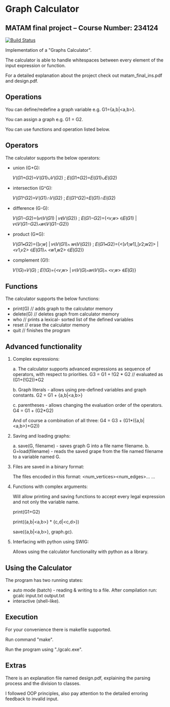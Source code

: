 # Graph Calculator
## MATAM final project – Course Number: 234124
[![Build Status](https://travis-ci.org/joemccann/dillinger.svg?branch=master)](https://travis-ci.org/joemccann/dillinger)

Implementation of a "Graphs Calculator".

The calculator is able to handle whitespaces between every element of the input expression or function.

For a detailed explanation about the project check out matam_final_ins.pdf and design.pdf.

## Operations
You can define/redefine a graph variable e.g. G1={a,b|<a,b>}.

You can assign a graph e.g. G1 = G2.

You can use functions and operation listed below.

## Operators
The calculator supports the below operators:
- union (G+G):

	𝑉(𝐺1+𝐺2)=𝑉(𝐺1)∪𝑉(𝐺2) ; 𝐸(𝐺1+𝐺2)=𝐸(𝐺1)∪𝐸(𝐺2) 
- intersection (G^G): 

	𝑉(𝐺1^𝐺2)=𝑉(𝐺1)∩𝑉(𝐺2) ; 𝐸(𝐺1^𝐺2)=𝐸(𝐺1)∩𝐸(𝐺2) 
- difference (G-G): 

	𝑉(𝐺1−𝐺2)={𝑣∈𝑉(𝐺1) | 𝑣∉𝑉(𝐺2)} ;
	𝐸(𝐺1−𝐺2)={<𝑣,𝑤> ∈𝐸(𝐺1) | 𝑣∈𝑉(𝐺1−𝐺2)∧𝑤∈𝑉(𝐺1−𝐺2)}
- product  (G*G):

	𝑉(𝐺1∗𝐺2)={[𝑣;𝑤] | 𝑣∈𝑉(𝐺1)∧ 𝑤∈𝑉(𝐺2)} ;
	𝐸(𝐺1∗𝐺2)={<[𝑣1;𝑤1],[𝑣2;𝑤2]> |<𝑣1,𝑣2> ∈𝐸(𝐺1)∧ <𝑤1,𝑤2> ∈𝐸(𝐺2)}
- complement  (G!):

	𝑉(!𝐺)=𝑉(𝐺) ;
	𝐸(!𝐺)={<𝑣,𝑤> | 𝑣∈𝑉(𝐺)∧𝑤∈𝑉(𝐺)∧ <𝑣,𝑤> ∉𝐸(𝐺)}

## Functions
The calculator supports the below functions:
- print(G) // adds graph to the calculator memory
- delete(G) // deletes graph from calculator memory
- who  // prints a lexical- sorted list of the defined variables
- reset // erase the calculator memory
- quit // finishes the program

## Advanced functionality
1) Complex expressions:

    a. The calculator supports advanced expressions as sequence of operators, with respect to priorities.
    G3 = G1 + !G2 * G2 // evaluated as (G1+(!G2))*G2

    b. Graph literals - allows using pre-defined variables and graph constants.
    G2 = G1 + {a,b|<a,b>}

    c. parentheses -  allows changing the evaluation order of the operators.
    G4 = G1 + (G2*G2)

    And of course a combination of all three:
    G4 = G3 + (G1*({a,b|<a,b>}+G2))

2) Saving and loading graphs:

    a. save(G, filename) - saves graph G into a file name filename.
    b. G=load(filename) - reads the saved grape from the file named filename to a variable named G.

3) Files are saved in a binary format:

   The files encoded in this format:
   <num_vertices><num_edges><vertex1><vertex2>...
<vertexN><edge1><edge2>...<edgeM>

4) Functions with complex arguments:

   Will allow printing and saving functions to accept every legal expression and not only the variable name.

   print(G1+G2)

   print({a,b|<a,b>} * {c,d|<c,d>})

   save({a,b|<a,b>}, graph.gc).

5) Interfacing with python using SWIG:

   Allows using the calculator functionality with python as a library.

## Using the Calculator
The program has two running states: 
- auto mode (batch) - reading & writing to a file. After compilation run: gcalc input.txt output.txt
- interactive (shell-like).

## Execution
For your convenience there is makefile supported.

Run command "make".
 
Run the program using "./gcalc.exe".

## Extras
There is an explanation file named design.pdf, explaining the parsing process and the division to classes.

I followed OOP principles, also pay attention to the detailed erroring feedback to invalid input.
